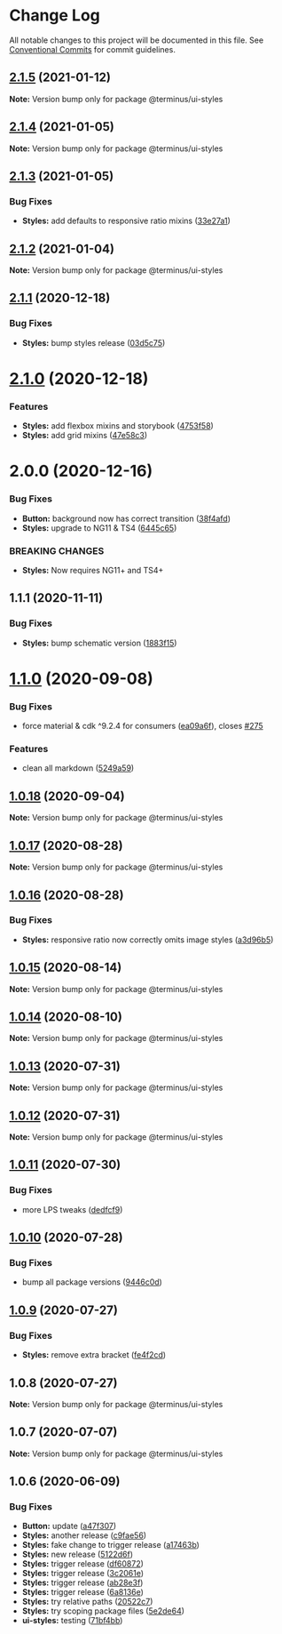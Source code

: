 # Change Log

All notable changes to this project will be documented in this file.
See [Conventional Commits](https://conventionalcommits.org) for commit guidelines.

## [2.1.5](https://github.com/GetTerminus/terminus-oss/compare/@terminus/ui-styles@2.1.4...@terminus/ui-styles@2.1.5) (2021-01-12)

**Note:** Version bump only for package @terminus/ui-styles





## [2.1.4](https://github.com/GetTerminus/terminus-oss/compare/@terminus/ui-styles@2.1.3...@terminus/ui-styles@2.1.4) (2021-01-05)

**Note:** Version bump only for package @terminus/ui-styles





## [2.1.3](https://github.com/GetTerminus/terminus-oss/compare/@terminus/ui-styles@2.1.2...@terminus/ui-styles@2.1.3) (2021-01-05)


### Bug Fixes

* **Styles:** add defaults to responsive ratio mixins ([33e27a1](https://github.com/GetTerminus/terminus-oss/commit/33e27a14369b944b64de365033769807d1bd1eba))





## [2.1.2](https://github.com/GetTerminus/terminus-oss/compare/@terminus/ui-styles@2.1.1...@terminus/ui-styles@2.1.2) (2021-01-04)

**Note:** Version bump only for package @terminus/ui-styles





## [2.1.1](https://github.com/GetTerminus/terminus-oss/compare/@terminus/ui-styles@2.1.0...@terminus/ui-styles@2.1.1) (2020-12-18)


### Bug Fixes

* **Styles:** bump styles release ([03d5c75](https://github.com/GetTerminus/terminus-oss/commit/03d5c7597bc3f284dd7fb73e48b27187efed71d3))





# [2.1.0](https://github.com/GetTerminus/terminus-oss/compare/@terminus/ui-styles@2.0.0...@terminus/ui-styles@2.1.0) (2020-12-18)


### Features

* **Styles:** add flexbox mixins and storybook ([4753f58](https://github.com/GetTerminus/terminus-oss/commit/4753f58f848e944b8481c97334c21b6e8d211d6c))
* **Styles:** add grid mixins ([47e58c3](https://github.com/GetTerminus/terminus-oss/commit/47e58c3bca4a177f6bdcfbe22d46f3d7600faebb))





# 2.0.0 (2020-12-16)


### Bug Fixes

* **Button:** background now has correct transition ([38f4afd](https://github.com/GetTerminus/terminus-oss/commit/38f4afd779813eab15ceea23b760ff5e6940c7bc))
* **Styles:** upgrade to NG11 & TS4 ([6445c65](https://github.com/GetTerminus/terminus-oss/commit/6445c65a6cf9ff9b7e0817dc156333be170de2e1))


### BREAKING CHANGES

* **Styles:** Now requires NG11+ and TS4+





## 1.1.1 (2020-11-11)


### Bug Fixes

* **Styles:** bump schematic version ([1883f15](https://github.com/GetTerminus/terminus-oss/commit/1883f1535613f6a1a372f95070dcd0c4dd326ae6))





# [1.1.0](https://github.com/GetTerminus/terminus-oss/compare/@terminus/ui-styles@1.0.18...@terminus/ui-styles@1.1.0) (2020-09-08)


### Bug Fixes

* force material & cdk ^9.2.4 for consumers ([ea09a6f](https://github.com/GetTerminus/terminus-oss/commit/ea09a6ff88a1ea239fe0e24cb011abfb3ffc8908)), closes [#275](https://github.com/GetTerminus/terminus-oss/issues/275)


### Features

* clean all markdown ([5249a59](https://github.com/GetTerminus/terminus-oss/commit/5249a59486be63b6d9a0be7a801defb9b6adcedc))





## [1.0.18](https://github.com/GetTerminus/terminus-oss/compare/@terminus/ui-styles@1.0.17...@terminus/ui-styles@1.0.18) (2020-09-04)

**Note:** Version bump only for package @terminus/ui-styles





## [1.0.17](https://github.com/GetTerminus/terminus-oss/compare/@terminus/ui-styles@1.0.16...@terminus/ui-styles@1.0.17) (2020-08-28)

**Note:** Version bump only for package @terminus/ui-styles

## [1.0.16](https://github.com/GetTerminus/terminus-oss/compare/@terminus/ui-styles@1.0.15...@terminus/ui-styles@1.0.16) (2020-08-28)

### Bug Fixes

* **Styles:** responsive ratio now correctly omits image styles ([a3d96b5](https://github.com/GetTerminus/terminus-oss/commit/a3d96b5745e3f5f8b76ab70a44fdc8388f7212cc))

## [1.0.15](https://github.com/GetTerminus/terminus-oss/compare/@terminus/ui-styles@1.0.14...@terminus/ui-styles@1.0.15) (2020-08-14)

**Note:** Version bump only for package @terminus/ui-styles

## [1.0.14](https://github.com/GetTerminus/terminus-oss/compare/@terminus/ui-styles@1.0.13...@terminus/ui-styles@1.0.14) (2020-08-10)

**Note:** Version bump only for package @terminus/ui-styles

## [1.0.13](https://github.com/GetTerminus/terminus-oss/compare/@terminus/ui-styles@1.0.12...@terminus/ui-styles@1.0.13) (2020-07-31)

**Note:** Version bump only for package @terminus/ui-styles

## [1.0.12](https://github.com/GetTerminus/terminus-oss/compare/@terminus/ui-styles@1.0.11...@terminus/ui-styles@1.0.12) (2020-07-31)

**Note:** Version bump only for package @terminus/ui-styles

## [1.0.11](https://github.com/GetTerminus/terminus-oss/compare/@terminus/ui-styles@1.0.10...@terminus/ui-styles@1.0.11) (2020-07-30)

### Bug Fixes

* more LPS tweaks ([dedfcf9](https://github.com/GetTerminus/terminus-oss/commit/dedfcf947e3bcd33041b388ccab9bcc5bf273f51))

## [1.0.10](https://github.com/GetTerminus/terminus-oss/compare/@terminus/ui-styles@1.0.9...@terminus/ui-styles@1.0.10) (2020-07-28)

### Bug Fixes

* bump all package versions ([9446c0d](https://github.com/GetTerminus/terminus-oss/commit/9446c0d5cde3bd693cfba7cabbfd2db443a47b00))

## [1.0.9](https://github.com/GetTerminus/terminus-oss/compare/@terminus/ui-styles@1.0.8...@terminus/ui-styles@1.0.9) (2020-07-27)

### Bug Fixes

* **Styles:** remove extra bracket ([fe4f2cd](https://github.com/GetTerminus/terminus-oss/commit/fe4f2cd13b71cd0839f584614e9140e4fccbe835))

## 1.0.8 (2020-07-27)

**Note:** Version bump only for package @terminus/ui-styles

## 1.0.7 (2020-07-07)

**Note:** Version bump only for package @terminus/ui-styles

## 1.0.6 (2020-06-09)

### Bug Fixes

* **Button:** update ([a47f307](https://github.com/GetTerminus/terminus-oss/commit/a47f30757b9216d6ee76788c117e76eacf5289e5))
* **Styles:** another release ([c9fae56](https://github.com/GetTerminus/terminus-oss/commit/c9fae56488ed6d7111c416ecbf68aab29c0a5f45))
* **Styles:** fake change to trigger release ([a17463b](https://github.com/GetTerminus/terminus-oss/commit/a17463b0a03a6d7418b95b35da4a15e1d597df4f))
* **Styles:** new release ([5122d6f](https://github.com/GetTerminus/terminus-oss/commit/5122d6f08695d16e29d46a2cedda40ef284fe156))
* **Styles:** trigger release ([df60872](https://github.com/GetTerminus/terminus-oss/commit/df60872a56f9d6fc931e2fa04d7bed67b51f52ca))
* **Styles:** trigger release ([3c2061e](https://github.com/GetTerminus/terminus-oss/commit/3c2061e2b8214071f6b4b4a69f6948c47f7b6880))
* **Styles:** trigger release ([ab28e3f](https://github.com/GetTerminus/terminus-oss/commit/ab28e3f214dc4b538889fb710fa05e769555778f))
* **Styles:** trigger release ([6a8136e](https://github.com/GetTerminus/terminus-oss/commit/6a8136ef01fe1ab80ed8a350dae51aa3f0561ab6))
* **Styles:** try relative paths ([20522c7](https://github.com/GetTerminus/terminus-oss/commit/20522c7fd0cc025dc0678bc187a7293639daa619))
* **Styles:** try scoping package files ([5e2de64](https://github.com/GetTerminus/terminus-oss/commit/5e2de6414a051060445fe08bf1a1d90307ac5ec0))
* **ui-styles:** testing ([71bf4bb](https://github.com/GetTerminus/terminus-oss/commit/71bf4bb668ce78cd1f305d1bde9b68925dcbf747))
